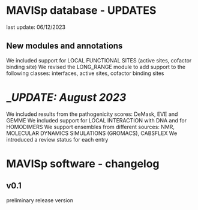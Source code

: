 # MAVISp database - UPDATES

last update: 06/12/2023

## New modules and annotations

We included support for LOCAL FUNCTIONAL SITES (active sites, cofactor binding site)
We revised the LONG_RANGE module to add support to the following classes: interfaces, active sites, cofactor binding sites


# __UPDATE: August 2023_
We included results from the pathogenicity scores: DeMask, EVE and GEMME
We included support for LOCAL INTERACTION with DNA and for HOMODIMERS
We support ensembles from different sources: NMR, MOLECULAR DYNAMICS SIMULATIONS (GROMACS), CABSFLEX
We introduced a review status for each entry

# MAVISp software - changelog

## v0.1
preliminary release version


